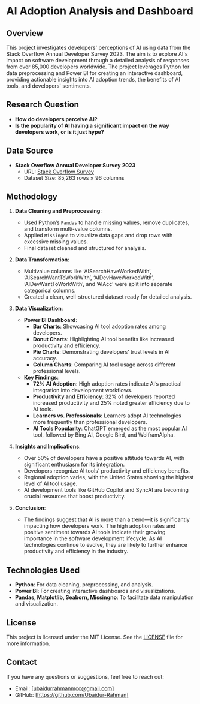 # AI Adoption Analysis and Dashboard

## Overview
This project investigates developers' perceptions of AI using data from the Stack Overflow Annual Developer Survey 2023. The aim is to explore AI's impact on software development through a detailed analysis of responses from over 85,000 developers worldwide. The project leverages Python for data preprocessing and Power BI for creating an interactive dashboard, providing actionable insights into AI adoption trends, the benefits of AI tools, and developers' sentiments.

## Research Question
- **How do developers perceive AI?**
- **Is the popularity of AI having a significant impact on the way developers work, or is it just hype?**

## Data Source
- **Stack Overflow Annual Developer Survey 2023**
  - URL: [Stack Overflow Survey](https://insights.stackoverflow.com/survey)
  - Dataset Size: 85,263 rows × 96 columns

## Methodology
1. **Data Cleaning and Preprocessing**:
   - Used Python’s `Pandas` to handle missing values, remove duplicates, and transform multi-value columns.
   - Applied `Missingno` to visualize data gaps and drop rows with excessive missing values.
   - Final dataset cleaned and structured for analysis.

2. **Data Transformation**:
   - Multivalue columns like ‘AISearchHaveWorkedWith’, ‘AISearchWantToWorkWith’, ‘AIDevHaveWorkedWith’, ‘AIDevWantToWorkWith’, and ‘AIAcc’ were split into separate categorical columns.
   - Created a clean, well-structured dataset ready for detailed analysis.

3. **Data Visualization**:
   - **Power BI Dashboard**:
     - **Bar Charts**: Showcasing AI tool adoption rates among developers.
     - **Donut Charts**: Highlighting AI tool benefits like increased productivity and efficiency.
     - **Pie Charts**: Demonstrating developers’ trust levels in AI accuracy.
     - **Column Charts**: Comparing AI tool usage across different professional levels.
   - **Key Findings**:
     - **72% AI Adoption**: High adoption rates indicate AI’s practical integration into development workflows.
     - **Productivity and Efficiency**: 32% of developers reported increased productivity and 25% noted greater efficiency due to AI tools.
     - **Learners vs. Professionals**: Learners adopt AI technologies more frequently than professional developers.
     - **AI Tools Popularity**: ChatGPT emerged as the most popular AI tool, followed by Bing AI, Google Bird, and WolframAlpha.

4. **Insights and Implications**:
   - Over 50% of developers have a positive attitude towards AI, with significant enthusiasm for its integration.
   - Developers recognize AI tools’ productivity and efficiency benefits.
   - Regional adoption varies, with the United States showing the highest level of AI tool usage.
   - AI development tools like GitHub Copilot and SyncAI are becoming crucial resources that boost productivity.

5. **Conclusion**:
   - The findings suggest that AI is more than a trend—it is significantly impacting how developers work. The high adoption rates and positive sentiment towards AI tools indicate their growing importance in the software development lifecycle. As AI technologies continue to evolve, they are likely to further enhance productivity and efficiency in the industry.

## Technologies Used
- **Python**: For data cleaning, preprocessing, and analysis.
- **Power BI**: For creating interactive dashboards and visualizations.
- **Pandas, Matplotlib, Seaborn, Missingno**: To facilitate data manipulation and visualization.


## License
This project is licensed under the MIT License. See the [LICENSE](LICENSE) file for more information.

## Contact
If you have any questions or suggestions, feel free to reach out:
- Email: [ubaidurrahmanmcc@gmail.com]
- GitHub: [https://github.com/Ubaidur-Rahman]
